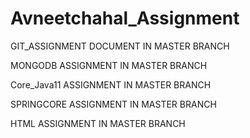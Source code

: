 # Avneetchahal_Assignment
 GIT_ASSIGNMENT DOCUMENT IN MASTER BRANCH
 
 
 MONGODB ASSIGNMENT IN MASTER BRANCH
 
 
 Core_Java11 ASSIGNMENT IN MASTER BRANCH
 
 SPRINGCORE ASSIGNMENT IN MASTER BRANCH
 
 HTML ASSIGNMENT IN MASTER BRANCH
 
